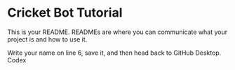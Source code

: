 # Cricket Bot Tutorial

This is your README. READMEs are where you can communicate what your project is and how to use it.

Write your name on line 6, save it, and then head back to GitHub Desktop.
Codex
